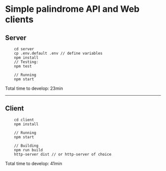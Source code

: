 # Simple palindrome API and Web clients

## Server
```
    cd server
    cp .env.default .env // define variables
    npm install
    // Testing:
    npm test

    // Running
    npm start
```

Total time to develop: 23min

----

## Client
```
    cd client
    npm install

    // Running
    npm start
    
    // Building
    npm run build
    http-server dist // or http-server of choice
```

Total time to develop: 41min
